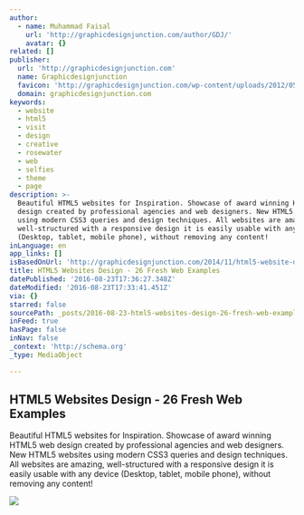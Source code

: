 ```yaml
---
author:
  - name: Muhammad Faisal
    url: 'http://graphicdesignjunction.com/author/GDJ/'
    avatar: {}
related: []
publisher:
  url: 'http://graphicdesignjunction.com'
  name: Graphicdesignjunction
  favicon: 'http://graphicdesignjunction.com/wp-content/uploads/2012/05/favicon.png'
  domain: graphicdesignjunction.com
keywords:
  - website
  - html5
  - visit
  - design
  - creative
  - rosewater
  - web
  - selfies
  - theme
  - page
description: >-
  Beautiful HTML5 websites for Inspiration. Showcase of award winning HTML5 web
  design created by professional agencies and web designers. New HTML5 websites
  using modern CSS3 queries and design techniques. All websites are amazing,
  well-structured with a responsive design it is easily usable with any device
  (Desktop, tablet, mobile phone), without removing any content!
inLanguage: en
app_links: []
isBasedOnUrl: 'http://graphicdesignjunction.com/2014/11/html5-website-designs/'
title: HTML5 Websites Design - 26 Fresh Web Examples
datePublished: '2016-08-23T17:36:27.348Z'
dateModified: '2016-08-23T17:33:41.451Z'
via: {}
starred: false
sourcePath: _posts/2016-08-23-html5-websites-design-26-fresh-web-examples.md
inFeed: true
hasPage: false
inNav: false
_context: 'http://schema.org'
_type: MediaObject

---
```

<article style=""><h1>HTML5 Websites Design - 26 Fresh Web Examples</h1><p>Beautiful HTML5 websites for Inspiration. Showcase of award winning HTML5 web design created by professional agencies and web designers. New HTML5 websites using modern CSS3 queries and design techniques. All websites are amazing, well-structured with a responsive design it is easily usable with any device (Desktop, tablet, mobile phone), without removing any content!</p><img src="http://graphicdesignjunction.com/wp-content/uploads/2014/11/html5websitesdesign.jpg" /></article>